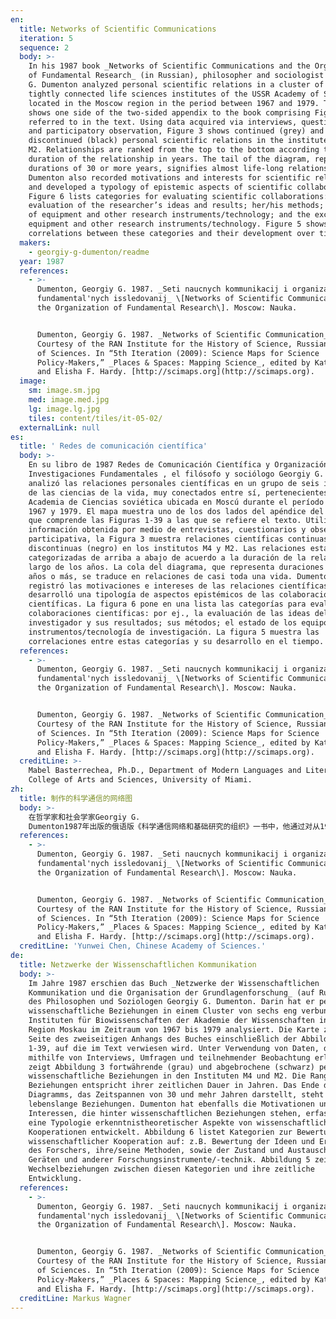 ```yaml
---
en:
  title: Networks of Scientific Communications
  iteration: 5
  sequence: 2
  body: >-
    In his 1987 book _Networks of Scientific Communications and the Organization
    of Fundamental Research_ (in Russian), philosopher and sociologist Georgiy
    G. Dumenton analyzed personal scientific relations in a cluster of six
    tightly connected life sciences institutes of the USSR Academy of Sciences
    located in the Moscow region in the period between 1967 and 1979. The map
    shows one side of the two-sided appendix to the book comprising Figures 1-39
    referred to in the text. Using data acquired via interviews, questionnaires,
    and participatory observation, Figure 3 shows continued (grey) and
    discontinued (black) personal scientific relations in the institutes M4 and
    M2. Relationships are ranked from the top to the bottom according to the
    duration of the relationship in years. The tail of the diagram, representing
    durations of 30 or more years, signifies almost life-long relationships.
    Dumenton also recorded motivations and interests for scientific relations
    and developed a typology of epistemic aspects of scientific collaborations.
    Figure 6 lists categories for evaluating scientific collaborations: e.g.,
    evaluation of the researcher’s ideas and results; her/his methods; the state
    of equipment and other research instruments/technology; and the exchange of
    equipment and other research instruments/technology. Figure 5 shows
    correlations between these categories and their development over time.
  makers:
    - georgiy-g-dumenton/readme
  year: 1987
  references:
    - >-
      Dumenton, Georgiy G. 1987. _Seti naucnych kommunikacij i organizacija
      fundamental'nych issledovanij_ \[Networks of Scientific Communication and
      the Organization of Fundamental Research\]. Moscow: Nauka.


      Dumenton, Georgiy G. 1987. _Networks of Scientific Communication_.
      Courtesy of the RAN Institute for the History of Science, Russian Academy
      of Sciences. In “5th Iteration (2009): Science Maps for Science
      Policy-Makers,” _Places & Spaces: Mapping Science_, edited by Katy Börner
      and Elisha F. Hardy. [http://scimaps.org](http://scimaps.org).
  image:
    sm: image.sm.jpg
    med: image.med.jpg
    lg: image.lg.jpg
    tiles: content/tiles/it-05-02/
  externalLink: null
es:
  title: ' Redes de comunicación científica'
  body: >-
    En su libro de 1987 Redes de Comunicación Científica y Organización de
    Investigaciones Fundamentales , el filósofo y sociólogo Georgiy G. Dumenton
    analizó las relaciones personales científicas en un grupo de seis institutos
    de las ciencias de la vida, muy conectados entre sí, pertenecientes a la
    Academia de Ciencias soviética ubicada en Moscú durante el período entre
    1967 y 1979. El mapa muestra uno de los dos lados del apéndice del libro,
    que comprende las Figuras 1-39 a las que se refiere el texto. Utilizando
    información obtenida por medio de entrevistas, cuestionarios y observación
    participativa, la Figura 3 muestra relaciones científicas continuas (gris) y
    discontinuas (negro) en los institutos M4 y M2. Las relaciones están
    categorizadas de arriba a abajo de acuerdo a la duración de la relación a lo
    largo de los años. La cola del diagrama, que representa duraciones de 30
    años o más, se traduce en relaciones de casi toda una vida. Dumenton también
    registró las motivaciones e intereses de las relaciones científicas y
    desarrolló una tipología de aspectos epistémicos de las colaboraciones
    científicas. La figura 6 pone en una lista las categorías para evaluar las
    colaboraciones científicas: por ej., la evaluación de las ideas del
    investigador y sus resultados; sus métodos; el estado de los equipos y otros
    instrumentos/tecnología de investigación. La figura 5 muestra las
    correlaciones entre estas categorías y su desarrollo en el tiempo.
  references:
    - >-
      Dumenton, Georgiy G. 1987. _Seti naucnych kommunikacij i organizacija
      fundamental'nych issledovanij_ \[Networks of Scientific Communication and
      the Organization of Fundamental Research\]. Moscow: Nauka.


      Dumenton, Georgiy G. 1987. _Networks of Scientific Communication_.
      Courtesy of the RAN Institute for the History of Science, Russian Academy
      of Sciences. In “5th Iteration (2009): Science Maps for Science
      Policy-Makers,” _Places & Spaces: Mapping Science_, edited by Katy Börner
      and Elisha F. Hardy. [http://scimaps.org](http://scimaps.org).
  creditLine: >-
    Mabel Basterrechea, Ph.D., Department of Modern Languages and Literatures,
    College of Arts and Sciences, University of Miami.
zh:
  title: 制作的科学通信的网络图
  body: >-
    在哲学家和社会学家Georgiy G.
    Dumenton1987年出版的俄语版《科学通信网络和基础研究的组织》一书中，他通过对从1967年到1979年期间位于莫斯科地区的前苏联科学院生命科学学院的六个联系紧密的群体进行了个人科学关联分析。该地图展示了书中一侧的双面附录，由书中提到的图1-39组成。图3通过访谈、调查问卷以及参与式观察法获得的数据展示了M4和M2研究所的持续个人科学关系（灰色）和断裂个人科学关系（黑色）。按照近年内关系的持续时间将关系从上到下进行排名。图标尾部代表了30年或更多的持续时间，这表示差不多是终身的关系。Dumenton也记录了科学关系的动机与兴趣，并开发了一个科学合作认知方面的文本类型。图6例举了评估科学合作的类型：如，评估研究人员观点和结论；他或她的方法；设备和其他研究仪器或技术的现状；以及设备和其他研究仪器或技术的交换。图5展示了随时间流逝，这些类型和他们的发展的相关关系。
  references:
    - >-
      Dumenton, Georgiy G. 1987. _Seti naucnych kommunikacij i organizacija
      fundamental'nych issledovanij_ \[Networks of Scientific Communication and
      the Organization of Fundamental Research\]. Moscow: Nauka.


      Dumenton, Georgiy G. 1987. _Networks of Scientific Communication_.
      Courtesy of the RAN Institute for the History of Science, Russian Academy
      of Sciences. In “5th Iteration (2009): Science Maps for Science
      Policy-Makers,” _Places & Spaces: Mapping Science_, edited by Katy Börner
      and Elisha F. Hardy. [http://scimaps.org](http://scimaps.org).
  creditLine: 'Yunwei Chen, Chinese Academy of Sciences.'
de:
  title: Netzwerke der Wissenschaftlichen Kommunikation
  body: >-
    Im Jahre 1987 erschien das Buch _Netzwerke der Wissenschaftlichen
    Kommunikation und die Organisation der Grundlagenforschung_ (auf Russisch)
    des Philosophen und Soziologen Georgiy G. Dumenton. Darin hat er persönliche
    wissenschaftliche Beziehungen in einem Cluster von sechs eng verbundenen
    Instituten für Biowissenschaften der Akademie der Wissenschaften in der
    Region Moskau im Zeitraum von 1967 bis 1979 analysiert. Die Karte zeigt eine
    Seite des zweiseitigen Anhangs des Buches einschließlich der Abbildungen
    1-39, auf die im Text verwiesen wird. Unter Verwendung von Daten, die er
    mithilfe von Interviews, Umfragen und teilnehmender Beobachtung erlangt hat,
    zeigt Abbildung 3 fortwährende (grau) und abgebrochene (schwarz) persönliche
    wissenschaftliche Beziehungen in den Instituten M4 und M2. Die Rangfolge der
    Beziehungen entspricht ihrer zeitlichen Dauer in Jahren. Das Ende des
    Diagramms, das Zeitspannen von 30 und mehr Jahren darstellt, steht für fast
    lebenslange Beziehungen. Dumenton hat ebenfalls die Motivationen und
    Interessen, die hinter wissenschaftlichen Beziehungen stehen, erfasst und
    eine Typologie erkenntnistheoretischer Aspekte von wissenschaftlichen
    Kooperationen entwickelt. Abbildung 6 listet Kategorien zur Bewertung
    wissenschaftlicher Kooperation auf: z.B. Bewertung der Ideen und Ergebnisse
    des Forschers, ihre/seine Methoden, sowie der Zustand und Austausch von
    Geräten und anderer Forschungsinstrumente/-technik. Abbildung 5 zeigt die
    Wechselbeziehungen zwischen diesen Kategorien und ihre zeitliche
    Entwicklung.
  references:
    - >-
      Dumenton, Georgiy G. 1987. _Seti naucnych kommunikacij i organizacija
      fundamental'nych issledovanij_ \[Networks of Scientific Communication and
      the Organization of Fundamental Research\]. Moscow: Nauka.


      Dumenton, Georgiy G. 1987. _Networks of Scientific Communication_.
      Courtesy of the RAN Institute for the History of Science, Russian Academy
      of Sciences. In “5th Iteration (2009): Science Maps for Science
      Policy-Makers,” _Places & Spaces: Mapping Science_, edited by Katy Börner
      and Elisha F. Hardy. [http://scimaps.org](http://scimaps.org).
  creditLine: Markus Wagner
---
```

